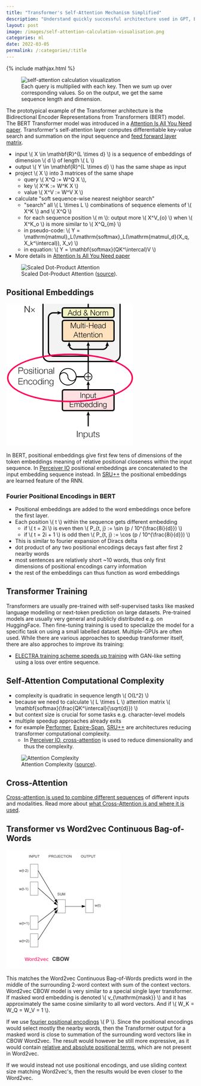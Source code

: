 ```yaml
---
title: "Transformer's Self-Attention Mechanism Simplified"
description: "Understand quickly successful architecture used in GPT, BERT, and other famous models."
layout: post
image: /images/self-attention-calculation-visualisation.png
categories: ml
date: 2022-03-05
permalink: /:categories/:title
---
```


{% include mathjax.html %}

<figure class="figure">
    <img
        class="figure-img img-fluid rounded lazyload"
        data-src="/images/self-attention-calculation-visualisation.png"
        alt="self-attention calculation visualization"/>
    <figcaption class="figure-caption">Each query is multiplied with each key. Then we sum up over corresponding values. So on the output, we get the same sequence length and dimension.</figcaption>
</figure>

The prototypical example of the Transformer architecture is the Bidirectional Encoder Representations from Transformers (BERT) model. The BERT Transformer model was introduced in a [Attention Is All You Need paper](https://arxiv.org/abs/1706.03762).
Transformer's self-attention layer computes differentiable key-value search and summation on the input sequence and [feed forward layer matrix](/ml/Feed-Forward-Self-Attendion-Key-Value-Memory).

- input \\( X \in \mathbf{R}^{L \times d} \\) is a sequence of embeddings of dimension \\( d \\) of length \\( L \\)
- output \\( Y \in \mathbf{R}^{L \times d} \\) has the same shape as input
- project \\( X \\) into 3 matrices of the same shape
  - query \\( X^Q := W^Q X \\),
  - key \\( X^K := W^K X \\)
  - value \\( X^V := W^V X \\)
- calculate "soft sequence-wise nearest neighbor search"
  - "search" all \\( L \times L \\) combinations of sequence elements of \\( X^K \\) and \\( X^Q \\)
  - for each sequence position \\( m \\): output more \\( X^V_{o} \\) when \\( X^K_o \\) is more similar to \\( X^Q_{m} \\)
  - in pseudo-code: \\( Y = \mathrm{matmul}_L(\mathrm{softmax}_L(\mathrm{matmul_d}(X_q, X_k^\intercal)), X_v) \\)
  - in equation: \\( Y = \mathbf{softmax}(QK^\intercal)V \\)
- More details in [Attention Is All You Need paper](https://arxiv.org/abs/1706.03762)

<figure class="figure">
    <img
        class="figure-img img-fluid rounded lazyload"
        alt="Scaled Dot-Product Attention"
        data-src="/images/expire-span-attention-recap.png"
        style="max-width: 500px">
    <figcaption class="figure-caption">
        Scaled Dot-Product Attention (<a href="https://arxiv.org/pdf/1706.03762.pdf">source</a>).
    </figcaption>
</figure>


## Positional Embeddings

![positional embeddings in BERT architecture](../images/transformer-positional-embeddings.png)

In BERT, positional embeddings give first few tens of dimensions of the token embeddings meaning of relative positional closeness within the input sequence.
In [Perceiver IO](/ml/cross-attention-in-transformer-architecture#cross-attention-in-perceiver-io) positional embeddings are concatenated to the input embedding sequence instead.
In [SRU++](/ml/SRU++-Speeds-Up-Transformer-with-Simple-Recurrent-Unit-RNN) the positional embeddings are learned feature of the RNN.


### Fourier Positional Encodings in BERT
- Positional embeddings are added to the word embeddings once before the first layer.
- Each position \\( t \\) within the sequence gets different embedding
  - if \\( t = 2i \\) is even then \\( P_{t, j} := \sin (p / 10^{\frac{8i}{d}})  \\)
  - if \\( t = 2i + 1 \\) is odd then \\( P_{t, j} := \cos (p / 10^{\frac{8i}{d}})  \\)
- This is similar to fourier expansion of Diracs delta
- dot product of any two positional encodings decays fast after first 2 nearby words
- most sentences are relatively short ~10 words, thus only first dimensions of positional encodings carry information
- the rest of the embeddings can thus function as word embeddings


## Transformer Training
Transformers are usually pre-trained with self-supervised tasks like masked language modelling or next-token prediction on large datasets.
Pre-trained models are usually very general and publicly distributed e.g. on HuggingFace.
Then fine-tuning training is used to specialize the model for a specific task on using a small labelled dataset.
Multiple-GPUs are often used. While there are various approaches to speedup transformer itself, there are also approches to improve its training:
- [ELECTRA training scheme speeds up training](/ml/electra-4x-cheaper-bert-training) with GAN-like setting using a loss over entire sequence.


## Self-Attention Computational Complexity
- complexity is quadratic in sequence length \\( O(L^2) \\)
- because we need to calculate \\( L \times L \\) attention matrix \\( \mathbf{softmax}(\frac{QK^\intercal}{\sqrt{d}}) \\)
- but context size is crucial for some tasks e.g. character-level models
- multiple speedup approaches already exits
- for example [Performer](/ml/Performers-FAVOR+-Faster-Transformer-Attention), [Expire-Span](/ml/expire-span-scaling-transformer-by-forgetting), [SRU++](/ml/SRU++-Speeds-Up-Transformer-with-Simple-Recurrent-Unit-RNN) are architectures reducing transformer computational complexity.
  - In [Perceiver IO, cross-attention](/ml/cross-attention-in-transformer-architecture#cross-attention-in-perceiver-io) is used to reduce dimensionality and thus the complexity.

<figure class="figure">
    <img
        class="figure-img img-fluid rounded lazyload"
        alt="Attention Complexity"
        data-src="/images/expire-span-attention-complexity.png"
        style="max-width: 500px">
    <figcaption class="figure-caption">
        Attention Complexity (<a href="https://arxiv.org/pdf/2009.14794.pdf">source</a>).
    </figcaption>
</figure>


## Cross-Attention

[Cross-attention is used to combine different sequences](/ml/cross-attention-in-transformer-architecture) of different inputs and modalities.
Read more about [what Cross-Attention is and where it is used](/ml/cross-attention-in-transformer-architecture).


## Transformer vs Word2vec Continuous Bag-of-Words

![Word2vec CBOW](/images/transformer-and-word2vec-cbow.png)


This matches the 
Word2vec Continuous Bag-of-Words predicts word in the middle of the surrounding 2-word context with sum of the context vectors.
Word2vec CBOW model is very similar to a special single layer transformer.
If masked word embedding is denoted \\( v_{\mathrm{mask}} \\) and it has approximately the same cosine similarity to all word vectors.
And if \\( W_K = W_Q = W_V = 1 \\). 

If we use [fourier positional encodings](#fourier-positional-encodings-in-bert) \\( P \\).
Since the positional encodings would select mostly the nearby words, then the Transformer output for a masked word is close to summation of the surrounding word vectors like in CBOW Word2vec.
The result would however be still more expressive, as it would contain [relative and absolute positional terms](https://www.reddit.com/r/MachineLearning/comments/cttefo/d_positional_encoding_in_transformer/exs7d08/),
which are not present in Word2vec.

If we would instead not use positional encodings, and use sliding context size matching Word2vec's, then the results would be even closer to the Word2vec.